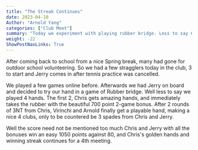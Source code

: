 ```yaml
---
title: "The Streak Continues"
date: 2023-04-10
Author: "Arnold Yang"
categories: ["Club Meet"]
summary: "Today we experiment with playing rubber bridge. Less to say Chris's partnership gets all the good hands..."
weight: -22
ShowPostNavLinks: True
---
```


After coming back to school from a nice Spring break, many had gone for outdoor school volunteering. So we had a few stragglers today in the club, 3 to start and Jerry comes in after tennis practice was cancelled.

We played a few games online before. Afterwards we had Jerry on board and decided to try our hand in a game of Rubber bridge.
Well less to say we played 4 hands. The first 2, Chris gets amazing hands, and immediately takes the rubber with the beautiful 700 point 2-game bonus. After 2 rounds of 3NT from Chris, Virinchi and Arnold finally get a playable hand, making a nice 4 clubs, only to be countered be 3 spades from Chris and Jerry.

Well the score need not be mentioned too much Chris and Jerry with all the bonuses win an easy 1050 points against 80, and Chris's golden hands and winning streak continues for a 4th meeting.
